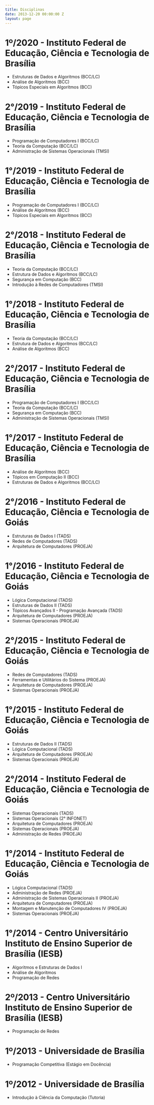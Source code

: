 ```yaml
---
title: Disciplinas
date: 2013-12-20 00:00:00 Z
layout: page
---
```


# 1º/2020 - Instituto Federal de Educação, Ciência e Tecnologia de Brasília

* Estruturas de Dados e Algoritmos (BCC/LC)
* Análise de Algoritmos (BCC)
* Tópicos Especiais em Algoritmos (BCC)


# 2°/2019 - Instituto Federal de Educação, Ciência e Tecnologia de Brasília

* Programação de Computadores I (BCC/LC)
* Teoria da Computação (BCC/LC)
* Administração de Sistemas Operacionais (TMSI)


# 1°/2019 - Instituto Federal de Educação, Ciência e Tecnologia de Brasília

* Programação de Computadores I (BCC/LC)
* Análise de Algoritmos (BCC)
* Tópicos Especiais em Algoritmos (BCC)



# 2°/2018 - Instituto Federal de Educação, Ciência e Tecnologia de Brasília

* Teoria da Computação (BCC/LC)
* Estrutura de Dados e Algoritmos (BCC/LC)
* Segurança em Computação (BCC)
* Introdução à Redes de Computadores (TMSI)


# 1°/2018 - Instituto Federal de Educação, Ciência e Tecnologia de Brasília

* Teoria da Computação (BCC/LC)
* Estrutura de Dados e Algoritmos (BCC/LC)
* Análise de Algoritmos (BCC)


# 2°/2017 - Instituto Federal de Educação, Ciência e Tecnologia de Brasília

* Programação de Computadores I (BCC/LC)
* Teoria da Computação (BCC/LC)
* Segurança em Computação (BCC)
* Administração de Sistemas Operacionais (TMSI)

# 1°/2017 - Instituto Federal de Educação, Ciência e Tecnologia de Brasília

* Análise de Algoritmos (BCC)
* Tópicos em Computação II (BCC)
* Estruturas de Dados e Algoritmos (BCC/LC)

# 2°/2016 - Instituto Federal de Educação, Ciência e Tecnologia de Goiás

* Estruturas de Dados I (TADS)
* Redes de Computadores (TADS)
* Arquitetura de Computadores (PROEJA)

# 1°/2016 - Instituto Federal de Educação, Ciência e Tecnologia de Goiás

* Lógica Computacional (TADS)
* Estruturas de Dados II (TADS)
* Tópicos Avançados II - Programação Avançada (TADS)
* Arquitetura de Computadores (PROEJA)
* Sistemas Operacionais (PROEJA)


# 2°/2015 - Instituto Federal de Educação, Ciência e Tecnologia de Goiás

* Redes de Computadores (TADS)
* Ferramentas e Utilitários do Sistema (PROEJA)
* Arquitetura de Computadores (PROEJA)
* Sistemas Operacionais (PROEJA)


# 1°/2015 - Instituto Federal de Educação, Ciência e Tecnologia de Goiás

* Estruturas de Dados II (TADS)
* Lógica Computacional (TADS)
* Arquitetura de Computadores (PROEJA)
* Sistemas Operacionais (PROEJA)


# 2°/2014 - Instituto Federal de Educação, Ciência e Tecnologia de Goiás

* Sistemas Operacionais (TADS)
* Sistemas Operacionais (2° INFONET)
* Arquitetura de Computadores (PROEJA)
* Sistemas Operacionais (PROEJA)
* Administração de Redes (PROEJA)


# 1°/2014 - Instituto Federal de Educação, Ciência e Tecnologia de Goiás

* Lógica Computacional (TADS)
* Administração de Redes (PROEJA)
* Administração de Sistemas Operacionais II (PROEJA)
* Arquitetura de Computadores (PROEJA)
* Montagem e Manutenção de Computadores IV (PROEJA)
* Sistemas Operacionais (PROEJA)

# 1°/2014 - Centro Universitário Instituto de Ensino Superior de Brasília (IESB)

* Algoritmos e Estruturas de Dados I
* Análise de Algoritmos
* Programação de Redes

# 2º/2013 - Centro Universitário Instituto de Ensino Superior de Brasília (IESB)

* Programação de Redes

# 1º/2013 - Universidade de Brasília

* Programação Competitiva (Estágio em Docência)

# 1º/2012 - Universidade de Brasília

* Introdução à Ciência da Computação (Tutoria)
